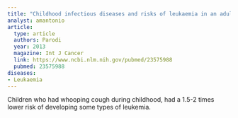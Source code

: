 ```yaml
---
title: "Childhood infectious diseases and risks of leukaemia in an adult population"
analyst: amantonio
article:
  type: article
  authors: Parodi
  year: 2013
  magazine: Int J Cancer
  link: https://www.ncbi.nlm.nih.gov/pubmed/23575988
  pubmed: 23575988
diseases:
- Leukaemia
---
```


Children who had whooping cough during childhood, had a 1.5-2 times lower risk of developing some types of leukemia.
